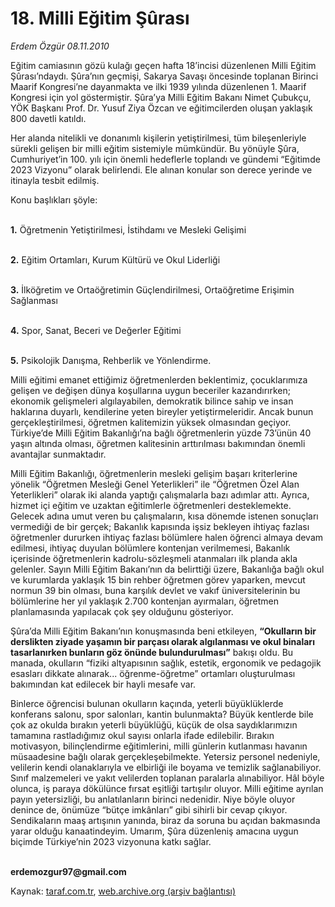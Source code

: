 # 18. Milli Eğitim Şûrası

*Erdem Özgür 08.11.2010*

<div class="yazi"><p>Eğitim camiasının gözü kulağı geçen hafta 18’incisi düzenlenen Milli Eğitim Şûrası’ndaydı. Şûra’nın geçmişi, Sakarya Savaşı öncesinde toplanan Birinci Maarif Kongresi’ne dayanmakta ve ilki 1939 yılında düzenlenen 1. Maarif Kongresi için yol göstermiştir. Şûra’ya Milli Eğitim Bakanı Nimet Çubukçu, YÖK Başkanı Prof. Dr. Yusuf Ziya Özcan ve eğitimcilerden oluşan yaklaşık 800 davetli katıldı. </p>
<p>Her alanda nitelikli ve donanımlı kişilerin yetiştirilmesi, tüm bileşenleriyle sürekli gelişen bir milli eğitim sistemiyle mümkündür. Bu yönüyle Şûra, Cumhuriyet’in 100. yılı için önemli hedeflerle toplandı ve gündemi “Eğitimde 2023 Vizyonu” olarak belirlendi. Ele alınan konular son derece yerinde ve itinayla tesbit edilmiş. </p>
<p>Konu başlıkları şöyle:</p>
<p><b><br/>1.</b> Öğretmenin Yetiştirilmesi, İstihdamı ve Mesleki Gelişimi </p>
<p><b><br/>2.</b> Eğitim Ortamları, Kurum Kültürü ve Okul Liderliği </p>
<p><b><br/>3.</b> İlköğretim ve Ortaöğretimin Güçlendirilmesi, Ortaöğretime Erişimin Sağlanması </p>
<p><b><br/>4.</b> Spor, Sanat, Beceri ve Değerler Eğitimi </p>
<p><b><br/>5.</b> Psikolojik Danışma, Rehberlik ve Yönlendirme. </p>
<p>Milli eğitimi emanet ettiğimiz öğretmenlerden beklentimiz, çocuklarımıza gelişen ve değişen dünya koşullarına uygun beceriler kazandırırken; ekonomik gelişmeleri algılayabilen, demokratik bilince sahip ve insan haklarına duyarlı, kendilerine yeten bireyler yetiştirmeleridir. Ancak bunun gerçekleştirilmesi, öğretmen kalitemizin yüksek olmasından geçiyor. Türkiye’de Milli Eğitim Bakanlığı’na bağlı öğretmenlerin yüzde 73’ünün 40 yaşın altında olması, öğretmen kalitesinin arttırılması bakımından önemli avantajlar sunmaktadır.</p>
<p>Milli Eğitim Bakanlığı, öğretmenlerin mesleki gelişim başarı kriterlerine yönelik “Öğretmen Mesleği Genel Yeterlikleri” ile “Öğretmen Özel Alan Yeterlikleri” olarak iki alanda yaptığı çalışmalarla bazı adımlar attı. Ayrıca, hizmet içi eğitim ve uzaktan eğitimlerle öğretmenleri desteklemekte. Gelecek adına umut veren bu çalışmaların, kısa dönemde istenen sonuçları vermediği de bir gerçek; Bakanlık kapısında işsiz bekleyen ihtiyaç fazlası öğretmenler dururken ihtiyaç fazlası bölümlere halen öğrenci almaya devam edilmesi, ihtiyaç duyulan bölümlere kontenjan verilmemesi, Bakanlık içerisinde öğretmenlerin kadrolu-sözleşmeli atanmaları ilk planda akla gelenler. Sayın Milli Eğitim Bakanı’nın da belirttiği üzere, Bakanlığa bağlı okul ve kurumlarda yaklaşık 15 bin rehber öğretmen görev yaparken, mevcut normun 39 bin olması, buna karşılık devlet ve vakıf üniversitelerinin bu bölümlerine her yıl yaklaşık 2.700 kontenjan ayırmaları, öğretmen planlamasında yapılacak çok şey olduğunu gösteriyor.   </p>
<p>Şûra’da Milli Eğitim Bakanı’nın konuşmasında beni etkileyen, <b>“Okulların bir derslikten ziyade yaşamın bir parçası olarak algılanması ve okul binaları tasarlanırken bunların göz önünde bulundurulması”</b> bakışı oldu. Bu manada, okulların “fiziki altyapısının sağlık, estetik, ergonomik ve pedagojik esasları dikkate alınarak... öğrenme-öğretme” ortamları oluşturulması bakımından kat edilecek bir hayli mesafe var.</p>
<p>Binlerce öğrencisi bulunan okulların kaçında, yeterli büyüklüklerde konferans salonu, spor salonları, kantin bulunmakta? Büyük kentlerde bile çok az okulda bırakın yeterli büyüklüğü, küçük de olsa saydıklarımızın tamamına rastladığımız okul sayısı onlarla ifade edilebilir. Bırakın motivasyon, bilinçlendirme eğitimlerini, milli günlerin kutlanması havanın müsaadesine bağlı olarak gerçekleşebilmekte. Yetersiz personel nedeniyle, velilerin kendi olanaklarıyla ve elbirliği ile boyama ve temizlik sağlanabiliyor. Sınıf malzemeleri ve yakıt velilerden toplanan paralarla alınabiliyor. Hâl böyle olunca, iş paraya dökülünce fırsat eşitliği tartışılır oluyor. Milli eğitime ayrılan payın yetersizliği, bu anlatılanların birinci nedenidir. Niye böyle oluyor denince de, önümüze “bütçe imkânları” gibi sihirli bir cevap çıkıyor. Sendikaların maaş artışının yanında, biraz da soruna bu açıdan bakmasında yarar olduğu kanaatindeyim. Umarım, Şûra düzenleniş amacına uygun biçimde Türkiye’nin 2023 vizyonuna katkı sağlar.</p>
<p><b><br/>erdemozgur97@gmail.com</b></p></div>

Kaynak: [taraf.com.tr](http://www.taraf.com.tr:80/erdem-ozgur/makale-18-milli-egitim-surasi.htm), [web.archive.org (arşiv bağlantısı)](http://web.archive.org/web/20101110060657/http://www.taraf.com.tr:80/erdem-ozgur/makale-18-milli-egitim-surasi.htm)
